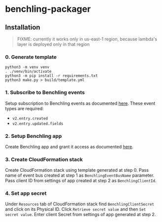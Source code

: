 # benchling-packager

## Installation

> FIXME: currently it works only in us-east-1 region, because lambda's layer is deployed only in that region

### 0. Generate template

```shell
python3 -m venv venv
. ./venv/bin/activate
python3 -m pip install -r requirements.txt
python3 make.py > build/template.yml
```

### 1. Subscribe to Benchling events

Setup subscription to Benchling events as documented [here](https://docs.benchling.com/docs/events-getting-started#setting-up-a-subscription).
These event types are required:

* `v2.entry.created`
* `v2.entry.updated.fields`

### 2. Setup Benchling app

Create Benchling app and grant it access as documented [here](https://docs.benchling.com/docs/getting-started-benchling-apps#creating-an-app).

### 3. Create CloudFormation stack

Create CloudFormation stack using template generated at step 0.
Pass name of event bus created at step 1 as `BenchlingEventBusName` parameter.
Pass client ID from settings of app created at step 2 as `BenchlingClientId`.

### 4. Set app secret

Under `Resources` tab of CloudFormation stack find `BenchlingClientSecret` and
click on its Physical ID.
Click `Retrieve secret value` and then `Set secret value`. Enter client Secret
from settings of app generated at step 2.
